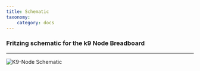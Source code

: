 ```yaml
---
title: Schematic
taxonomy:
    category: docs
---
```

### Fritzing schematic for the k9 Node Breadboard
---

![K9-Node Schematic](/user/images/tardis/IoT_TARDIS_Demo5_schem.png)